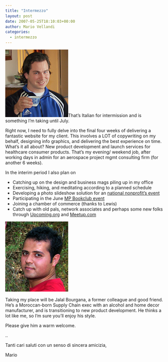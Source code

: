 ```yaml
---
title: "Intermezzo"
layout: post
date: 2007-05-25T18:10:03+00:00
author: Mario Vellandi
categories:
  - intermezzo
---
```

<img src="/images/2008/metea.jpg" />That&#8217;s Italian for intermission and is something I&#8217;m taking until July.

Right now, I need to fully delve into the final four weeks of delivering a fantastic website for my client. This involves a LOT of copywriting on my behalf, designing info graphics, and delivering the best experience on time. What&#8217;s it all about? New product development and launch services for healthcare consumer products. That&#8217;s my evening/ weekend job, after working days in admin for an aerospace project mgmt consulting firm (for another 6 weeks).

In the interim period I also plan on

  * Catching up on the design and business mags piling up in my office
  * Exercising, hiking, and meditating according to a planned schedule
  * Developing a photo slideshow solution for an [national nonprofit&#8217;s event](http://taste.strength.org/site/PageServer?pagename=TOTN_homepage "Taste of the Nation website")
  * Participating in the June [MP Bookclub event](http://www.marketingprofs.com/preview/?id=41&adref=bookclub "Marketing Profs book club")
  * Joining a chamber of commerce (thanks to Lewis)
  * Catch up with old pals, network associates and perhaps some new folks through [Upcoming.org](http://www.upcoming.org "Upcoming.org website") and [Meetup.com](http://www.meetup.com "Meetup.com website")

<img src="/images/2008/jalal1.jpg" />

Taking my place will be Jalal Bourgana, a former colleague and good friend. He&#8217;s a Moroccan-born Supply Chain exec with an alcohol and home decor manufacturer, and is transitioning to new product development. He thinks a lot like me, so I&#8217;m sure you&#8217;ll enjoy his style.

Please give him a warm welcome.

..

Tanti cari saluti con un senso di sincera amicizia,

Mario
